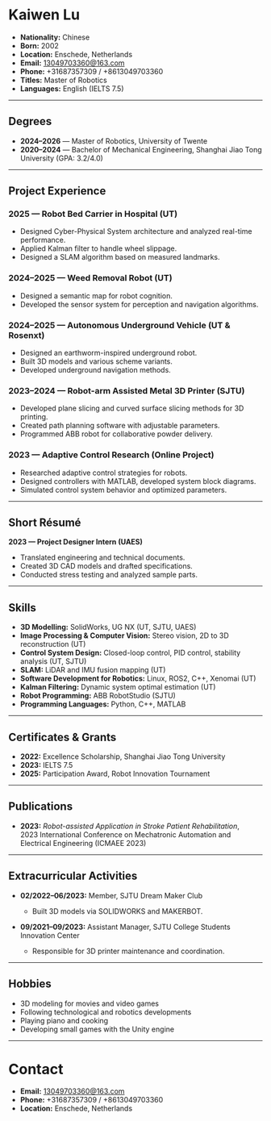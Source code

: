 
# Kaiwen Lu

- **Nationality:** Chinese  
- **Born:** 2002  
- **Location:** Enschede, Netherlands  
- **Email:** 13049703360@163.com  
- **Phone:** +31687357309 / +8613049703360  
- **Titles:** Master of Robotics  
- **Languages:** English (IELTS 7.5)

---

## Degrees

- **2024–2026** — Master of Robotics, University of Twente
- **2020–2024** — Bachelor of Mechanical Engineering, Shanghai Jiao Tong University (GPA: 3.2/4.0)

---

## Project Experience

### 2025 — Robot Bed Carrier in Hospital (UT)
- Designed Cyber-Physical System architecture and analyzed real-time performance.
- Applied Kalman filter to handle wheel slippage.
- Designed a SLAM algorithm based on measured landmarks.

### 2024–2025 — Weed Removal Robot (UT)
- Designed a semantic map for robot cognition.
- Developed the sensor system for perception and navigation algorithms.

### 2024–2025 — Autonomous Underground Vehicle (UT & Rosenxt)
- Designed an earthworm-inspired underground robot.
- Built 3D models and various scheme variants.
- Developed underground navigation methods.

### 2023–2024 — Robot-arm Assisted Metal 3D Printer (SJTU)
- Developed plane slicing and curved surface slicing methods for 3D printing.
- Created path planning software with adjustable parameters.
- Programmed ABB robot for collaborative powder delivery.

### 2023 — Adaptive Control Research (Online Project)
- Researched adaptive control strategies for robots.
- Designed controllers with MATLAB, developed system block diagrams.
- Simulated control system behavior and optimized parameters.

---

## Short Résumé

**2023 — Project Designer Intern (UAES)**
- Translated engineering and technical documents.
- Created 3D CAD models and drafted specifications.
- Conducted stress testing and analyzed sample parts.

---

## Skills

- **3D Modelling:** SolidWorks, UG NX (UT, SJTU, UAES)
- **Image Processing & Computer Vision:** Stereo vision, 2D to 3D reconstruction (UT)
- **Control System Design:** Closed-loop control, PID control, stability analysis (UT, SJTU)
- **SLAM:** LiDAR and IMU fusion mapping (UT)
- **Software Development for Robotics:** Linux, ROS2, C++, Xenomai (UT)
- **Kalman Filtering:** Dynamic system optimal estimation (UT)
- **Robot Programming:** ABB RobotStudio (SJTU)
- **Programming Languages:** Python, C++, MATLAB

---

## Certificates & Grants

- **2022:** Excellence Scholarship, Shanghai Jiao Tong University
- **2023:** IELTS 7.5
- **2025:** Participation Award, Robot Innovation Tournament

---

## Publications

- **2023:** *Robot-assisted Application in Stroke Patient Rehabilitation*,  
  2023 International Conference on Mechatronic Automation and Electrical Engineering (ICMAEE 2023)

---

## Extracurricular Activities

- **02/2022–06/2023:** Member, SJTU Dream Maker Club  
  - Built 3D models via SOLIDWORKS and MAKERBOT.

- **09/2021–09/2023:** Assistant Manager, SJTU College Students Innovation Center  
  - Responsible for 3D printer maintenance and coordination.

---

## Hobbies

- 3D modeling for movies and video games
- Following technological and robotics developments
- Playing piano and cooking
- Developing small games with the Unity engine

---

# Contact
- **Email:** 13049703360@163.com  
- **Phone:** +31687357309 / +8613049703360  
- **Location:** Enschede, Netherlands
